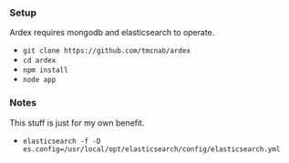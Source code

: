 ### Setup

Ardex requires mongodb and elasticsearch to operate.

* `git clone https://github.com/tmcnab/ardex`
* `cd ardex`
* `npm install`
* `node app`

### Notes

This stuff is just for my own benefit.

 * `elasticsearch -f -D es.config=/usr/local/opt/elasticsearch/config/elasticsearch.yml`
